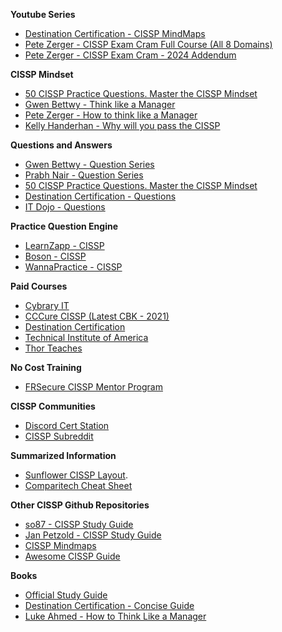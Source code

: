 **Youtube Series**
- [Destination Certification - CISSP MindMaps](https://www.youtube.com/playlist?list=PLZKdGEfEyJhLd-pJhAD7dNbJyUgpqI4pu)
- [Pete Zerger - CISSP Exam Cram Full Course (All 8 Domains)](https://www.youtube.com/watch?v=_nyZhYnCNLA)
- [Pete Zerger - CISSP Exam Cram - 2024 Addendum](https://www.youtube.com/watch?v=XZr2wLKdoVc)

**CISSP Mindset**
- [50 CISSP Practice Questions. Master the CISSP Mindset](https://www.youtube.com/watch?v=qbVY0Cg8Ntw)
- [Gwen Bettwy - Think like a Manager](https://www.youtube.com/watch?v=8LtRKKtdP3I)
- [Pete Zerger - How to think like a Manager](https://www.youtube.com/watch?v=vfC9OLsCqgk)
- [Kelly Handerhan - Why will you pass the CISSP](https://www.youtube.com/watch?v=v2Y6Zog8h2A)

**Questions and Answers**
- [Gwen Bettwy - Question Series](https://www.youtube.com/playlist?list=PLrjhjv3vQi5DZ3FO0Eb-iMJoI4RzoANOw)
- [Prabh Nair - Question Series](https://www.youtube.com/playlist?list=PL0hT6hgexlYxZWJFIZbOqpkbKCT3u0ILe)
- [50 CISSP Practice Questions. Master the CISSP Mindset](https://www.youtube.com/watch?v=qbVY0Cg8Ntw)
- [Destination Certification - Questions](https://www.youtube.com/watch?v=tGdeTS7AN1c&list=PLZKdGEfEyJhKj-23-CysVjNRctFw47CGc)
- [IT Dojo - Questions](https://www.youtube.com/watch?v=jZSAZ1neFZk&list=PLBpnwlO9U5unYmbZp2DJETNOHg8s_yW37)

**Practice Question Engine**
- [LearnZapp - CISSP](https://learnzapp.com/apps/cissp/index.html)
- [Boson - CISSP](https://www.boson.com/practice-exam/cissp-isc2-practice-exam)
- [WannaPractice - CISSP](https://www.wannapractice.com/)

**Paid Courses**
- [Cybrary IT](https://www.cybrary.it/course/cissp)
- [CCCure CISSP (Latest CBK - 2021)](https://cccure.education/certification/certificate-detail/cissp-latest-cbk-2021)
- [Destination Certification](https://destcert.com/cissp/)
- [Technical Institute of America](https://www.tiaedu.com/training_cissp_course_ny.html)
- [Thor Teaches](https://thorteaches.com/cissp/)

**No Cost Training**
- [FRSecure CISSP Mentor Program](https://frsecure.com/cissp-mentor-program/)

**CISSP Communities**
- [Discord Cert Station](https://discord.gg/YzyBNNSHDZ)
- [CISSP Subreddit](https://www.reddit.com/r/cissp)

**Summarized Information**
- [Sunflower CISSP Layout](https://www.sunflower-cissp.com/downloads/sunflower_cissp_layout.pdf).
- [Comparitech Cheat Sheet](/files/Comparitech%20CISSP%20Cheat%20Sheet.pdf)
 
**Other CISSP Github Repositories**
- [so87 - CISSP Study Guide](https://simonowens157.gitlab.io/cissp/)
- [Jan Petzold - CISSP Study Guide](https://github.com/janpetzold/cissp-summary)
- [CISSP Mindmaps](https://github.com/yyds-page/cissp-mind-map)
- [Awesome CISSP Guide](https://github.com/connectans/awesome-CISSP-CCSP)

**Books**
- [Official Study Guide](https://www.amazon.ca/Certified-Information-Security-Professional-Official/dp/1119475937)
- [Destination Certification - Concise Guide](https://www.amazon.ca/Destination-CISSP-Concise-Rob-Witcher/dp/B0BT1Y6DYL)
- [Luke Ahmed - How to Think Like a Manager](https://www.amazon.ca/Think-Like-Manager-CISSP-Exam-ebook/dp/B08D9L1BTF/)
